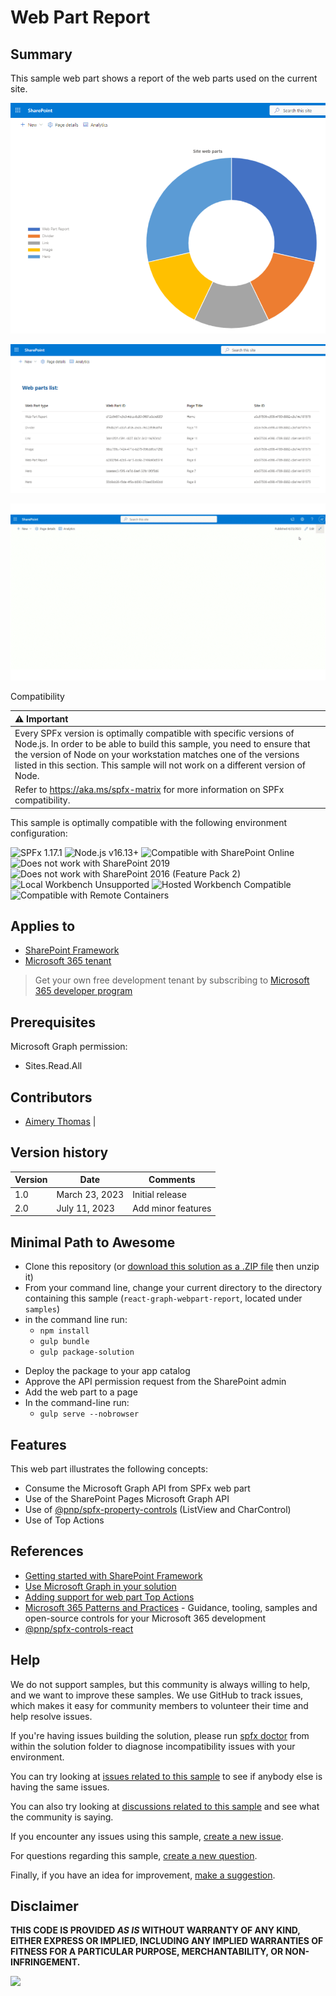 # Web Part Report

## Summary

This sample web part shows a report of the web parts used on the current site.

![Chart View](./assets/chartView.png)

![List View](./assets/listView.png)

![Animated](./assets/Animated.gif)

 Compatibility

| :warning: Important          |
|:---------------------------|
| Every SPFx version is optimally compatible with specific versions of Node.js. In order to be able to build this sample, you need to ensure that the version of Node on your workstation matches one of the versions listed in this section. This sample will not work on a different version of Node.|
|Refer to <https://aka.ms/spfx-matrix> for more information on SPFx compatibility.   |

This sample is optimally compatible with the following environment configuration:

![SPFx 1.17.1](https://img.shields.io/badge/SPFx-1.17.1-green.svg)
![Node.js v16.13+](https://img.shields.io/badge/Node.js-v16.13+-green.svg)
![Compatible with SharePoint Online](https://img.shields.io/badge/SharePoint%20Online-Compatible-green.svg)
![Does not work with SharePoint 2019](https://img.shields.io/badge/SharePoint%20Server%202019-Incompatible-red.svg "SharePoint Server 2019 requires SPFx 1.4.1 or lower")
![Does not work with SharePoint 2016 (Feature Pack 2)](https://img.shields.io/badge/SharePoint%20Server%202016%20(Feature%20Pack%202)-Incompatible-red.svg "SharePoint Server 2016 Feature Pack 2 requires SPFx 1.1")
![Local Workbench Unsupported](https://img.shields.io/badge/Local%20Workbench-Unsupported-red.svg "Local workbench is no longer available as of SPFx 1.13 and above")
![Hosted Workbench Compatible](https://img.shields.io/badge/Hosted%20Workbench-Compatible-green.svg)
![Compatible with Remote Containers](https://img.shields.io/badge/Remote%20Containers-Compatible-green.svg)

## Applies to

* [SharePoint Framework](https://learn.microsoft.com/sharepoint/dev/spfx/sharepoint-framework-overview)
* [Microsoft 365 tenant](https://learn.microsoft.com/sharepoint/dev/spfx/set-up-your-development-environment)

> Get your own free development tenant by subscribing to [Microsoft 365 developer program](https://aka.ms/m365/devprogram)

## Prerequisites

Microsoft Graph permission:

* Sites.Read.All

## Contributors

* [Aimery Thomas](https://github.com/a1mery) |

## Version history

| Version | Date             | Comments        |
| ------- | ---------------- | --------------- |
| 1.0     | March 23, 2023 | Initial release |
| 2.0     | July 11, 2023  | Add minor features|

## Minimal Path to Awesome

* Clone this repository (or [download this solution as a .ZIP file](https://pnp.github.io/download-partial/?url=https://github.com/pnp/sp-dev-fx-webparts/tree/main/samples/react-graph-webpart-report) then unzip it)
* From your command line, change your current directory to the directory containing this sample (`react-graph-webpart-report`, located under `samples`)
* in the command line run:
  * `npm install`
  - `gulp bundle`
  - `gulp package-solution`
- Deploy the package to your app catalog
- Approve the API permission request from the SharePoint admin
- Add the web part to a page
- In the command-line run:
  - `gulp serve --nobrowser`

## Features

This web part illustrates the following concepts:

- Consume the Microsoft Graph API from SPFx web part
- Use of the SharePoint Pages Microsoft Graph API
- Use of [@pnp/spfx-property-controls](https://pnp.github.io/sp-dev-fx-property-controls/) (ListView and CharControl)
- Use of Top Actions


## References

- [Getting started with SharePoint Framework](https://docs.microsoft.com/en-us/sharepoint/dev/spfx/set-up-your-developer-tenant)
- [Use Microsoft Graph in your solution](https://docs.microsoft.com/en-us/sharepoint/dev/spfx/web-parts/get-started/using-microsoft-graph-apis)
- [Adding support for web part Top Actions](https://learn.microsoft.com/en-us/sharepoint/dev/spfx/web-parts/guidance/getting-started-with-top-actions)
- [Microsoft 365 Patterns and Practices](https://aka.ms/m365pnp) - Guidance, tooling, samples and open-source controls for your Microsoft 365 development
- [@pnp/spfx-controls-react](https://pnp.github.io/sp-dev-fx-controls-react/)

## Help

We do not support samples, but this community is always willing to help, and we want to improve these samples. We use GitHub to track issues, which makes it easy for  community members to volunteer their time and help resolve issues.

If you're having issues building the solution, please run [spfx doctor](https://pnp.github.io/cli-microsoft365/cmd/spfx/spfx-doctor/) from within the solution folder to diagnose incompatibility issues with your environment.

You can try looking at [issues related to this sample](https://github.com/pnp/sp-dev-fx-webparts/issues?q=label%3A%22sample%3A%20react-graph-webpart-report%22) to see if anybody else is having the same issues.

You can also try looking at [discussions related to this sample](https://github.com/pnp/sp-dev-fx-webparts/discussions?discussions_q=react-graph-webpart-report) and see what the community is saying.

If you encounter any issues using this sample, [create a new issue](https://github.com/pnp/sp-dev-fx-webparts/issues/new?assignees=&labels=Needs%3A+Triage+%3Amag%3A%2Ctype%3Abug-suspected%2Csample%3A%20react-graph-webpart-report&template=bug-report.yml&sample=react-graph-webpart-report&authors=@a1mery&title=react-graph-webpart-report%20-%20).

For questions regarding this sample, [create a new question](https://github.com/pnp/sp-dev-fx-webparts/issues/new?assignees=&labels=Needs%3A+Triage+%3Amag%3A%2Ctype%3Aquestion%2Csample%3A%20react-graph-webpart-report&template=question.yml&sample=react-graph-webpart-report&authors=@a1mery&title=react-graph-webpart-report%20-%20).

Finally, if you have an idea for improvement, [make a suggestion](https://github.com/pnp/sp-dev-fx-webparts/issues/new?assignees=&labels=Needs%3A+Triage+%3Amag%3A%2Ctype%3Aenhancement%2Csample%3A%20react-graph-webpart-report&template=suggestion.yml&sample=react-graph-webpart-report&authors=@a1mery&title=react-graph-webpart-report%20-%20).

## Disclaimer

**THIS CODE IS PROVIDED *AS IS* WITHOUT WARRANTY OF ANY KIND, EITHER EXPRESS OR IMPLIED, INCLUDING ANY IMPLIED WARRANTIES OF FITNESS FOR A PARTICULAR PURPOSE, MERCHANTABILITY, OR NON-INFRINGEMENT.**

<img src="https://m365-visitor-stats.azurewebsites.net/sp-dev-fx-webparts/samples/react-graph-webpart-report" />
